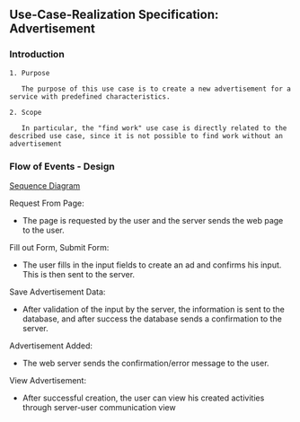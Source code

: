
## Use-Case-Realization Specification: Advertisement

### Introduction
    1. Purpose

       The purpose of this use case is to create a new advertisement for a service with predefined characteristics.
    
    2. Scope

       In particular, the "find work" use case is directly related to the described use case, since it is not possible to find work without an advertisement
  

### Flow of Events - Design

[Sequence Diagram](../images/Diagramme/Sequenzdiagramme/FormPageAdvertisement.png)

Request From Page:

- The page is requested by the user and the server sends the web page to the user.
    
Fill out Form, Submit Form:

- The user fills in the input fields to create an ad and confirms his input. This is then sent to the server.

Save Advertisement Data:

- After validation of the input by the server, the information is sent to the database, and after success the database sends a confirmation to the server. 

Advertisement Added:

- The web server sends the confirmation/error message to the user.

View Advertisement:

- After successful creation, the user can view his created activities through server-user communication view
